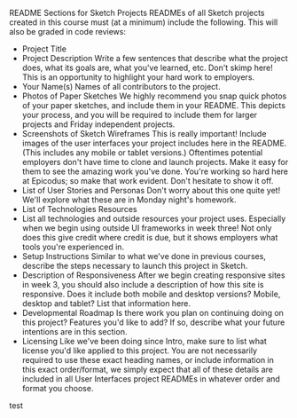 README Sections for Sketch Projects
READMEs of all Sketch projects created in this course must (at a minimum) include the following. This will also be graded in code reviews:

* Project Title
* Project Description
Write a few sentences that describe what the project does, what its goals are, what you've learned, etc. Don't skimp here! This is an opportunity to highlight your hard work to employers.
* Your Name(s)
Names of all contributors to the project.
* Photos of Paper Sketches
We highly recommend you snap quick photos of your paper sketches, and include them in your README. This depicts your process, and you will be required to include them for larger projects and Friday independent projects.
* Screenshots of Sketch Wireframes
This is really important! Include images of the user interfaces your project includes here in the README. (This includes any mobile or tablet versions.) Oftentimes potential employers don't have time to clone and launch projects. Make it easy for them to see the amazing work you've done. You're working so hard here at Epicodus; so make that work evident. Don't hesitate to show it off.
* List of User Stories and Personas
Don't worry about this one quite yet! We'll explore what these are in Monday night's homework.
* List of Technologies Resources
* List all technologies and outside resources your project uses. Especially when we begin using outside UI frameworks in week three! Not only does this give credit where credit is due, but it shows employers what tools you're experienced in.
* Setup Instructions
Similar to what we've done in previous courses, describe the steps necessary to launch this project in Sketch.
* Description of Responsiveness
After we begin creating responsive sites in week 3, you should also include a description of how this site is responsive. Does it include both mobile and desktop versions? Mobile, desktop and tablet? List that information here.
* Developmental Roadmap
Is there work you plan on continuing doing on this project? Features you'd like to add? If so, describe what your future intentions are in this section.
* Licensing
Like we've been doing since Intro, make sure to list what license you'd like applied to this project.
You are not necessarily required to use these exact heading names, or include information in this exact order/format, we simply expect that all of these details are included in all User Interfaces project READMEs in whatever order and format you choose.


test
